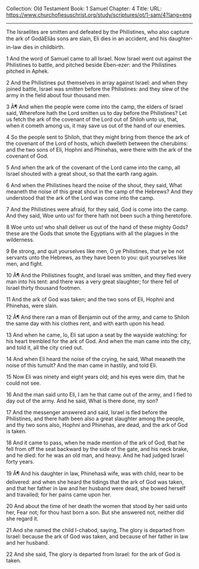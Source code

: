 Collection: Old Testament
Book: 1 Samuel
Chapter: 4
Title: 
URL: https://www.churchofjesuschrist.org/study/scriptures/ot/1-sam/4?lang=eng

---

The Israelites are smitten and defeated by the Philistines, who also capture the ark of GodâEliâs sons are slain, Eli dies in an accident, and his daughter-in-law dies in childbirth.

1 And the word of Samuel came to all Israel. Now Israel went out against the Philistines to battle, and pitched beside Eben-ezer: and the Philistines pitched in Aphek.

2 And the Philistines put themselves in array against Israel: and when they joined battle, Israel was smitten before the Philistines: and they slew of the army in the field about four thousand men.

3 Â¶ And when the people were come into the camp, the elders of Israel said, Wherefore hath the Lord smitten us to day before the Philistines? Let us fetch the ark of the covenant of the Lord out of Shiloh unto us, that, when it cometh among us, it may save us out of the hand of our enemies.

4 So the people sent to Shiloh, that they might bring from thence the ark of the covenant of the Lord of hosts, which dwelleth between the cherubims: and the two sons of Eli, Hophni and Phinehas, were there with the ark of the covenant of God.

5 And when the ark of the covenant of the Lord came into the camp, all Israel shouted with a great shout, so that the earth rang again.

6 And when the Philistines heard the noise of the shout, they said, What meaneth the noise of this great shout in the camp of the Hebrews? And they understood that the ark of the Lord was come into the camp.

7 And the Philistines were afraid, for they said, God is come into the camp. And they said, Woe unto us! for there hath not been such a thing heretofore.

8 Woe unto us! who shall deliver us out of the hand of these mighty Gods? these are the Gods that smote the Egyptians with all the plagues in the wilderness.

9 Be strong, and quit yourselves like men, O ye Philistines, that ye be not servants unto the Hebrews, as they have been to you: quit yourselves like men, and fight.

10 Â¶ And the Philistines fought, and Israel was smitten, and they fled every man into his tent: and there was a very great slaughter; for there fell of Israel thirty thousand footmen.

11 And the ark of God was taken; and the two sons of Eli, Hophni and Phinehas, were slain.

12 Â¶ And there ran a man of Benjamin out of the army, and came to Shiloh the same day with his clothes rent, and with earth upon his head.

13 And when he came, lo, Eli sat upon a seat by the wayside watching: for his heart trembled for the ark of God. And when the man came into the city, and told it, all the city cried out.

14 And when Eli heard the noise of the crying, he said, What meaneth the noise of this tumult? And the man came in hastily, and told Eli.

15 Now Eli was ninety and eight years old; and his eyes were dim, that he could not see.

16 And the man said unto Eli, I am he that came out of the army, and I fled to day out of the army. And he said, What is there done, my son?

17 And the messenger answered and said, Israel is fled before the Philistines, and there hath been also a great slaughter among the people, and thy two sons also, Hophni and Phinehas, are dead, and the ark of God is taken.

18 And it came to pass, when he made mention of the ark of God, that he fell from off the seat backward by the side of the gate, and his neck brake, and he died: for he was an old man, and heavy. And he had judged Israel forty years.

19 Â¶ And his daughter in law, Phinehasâ wife, was with child, near to be delivered: and when she heard the tidings that the ark of God was taken, and that her father in law and her husband were dead, she bowed herself and travailed; for her pains came upon her.

20 And about the time of her death the women that stood by her said unto her, Fear not; for thou hast born a son. But she answered not, neither did she regard it.

21 And she named the child I-chabod, saying, The glory is departed from Israel: because the ark of God was taken, and because of her father in law and her husband.

22 And she said, The glory is departed from Israel: for the ark of God is taken.

